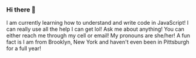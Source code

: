 ### Hi there 👋

<!--
**Shaym12/Shaym12** is a ✨ _special_ ✨ repository because its `README.md` (this file) appears on your GitHub profile.

Here are some ideas to get you started:

- 🔭 I’m currently working on ...
- 🌱 I’m currently learning ...
- 👯 I’m looking to collaborate on ...
- 🤔 I’m looking for help with ...
- 💬 Ask me about ...
- 📫 How to reach me: ...
- 😄 Pronouns: ...
- ⚡ Fun fact: ...
--> 
I am currently learning how to understand and write code in JavaScript!
I can really use all the help I can get lol!
Ask me about anything!
You can either reach me through my cell or email!
My pronouns are she/her!
A fun fact is I am from Brooklyn, New York and haven't even been in Pittsburgh for a full year!
